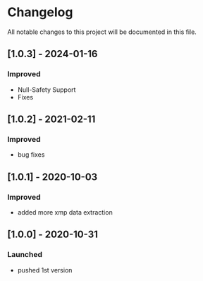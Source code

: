 # Changelog
All notable changes to this project will be documented in this file.

## [1.0.3] - 2024-01-16
### Improved
- Null-Safety Support
- Fixes

## [1.0.2] - 2021-02-11
### Improved
- bug fixes

## [1.0.1] - 2020-10-03
### Improved
- added more xmp data extraction

## [1.0.0] - 2020-10-31
### Launched
- pushed 1st version